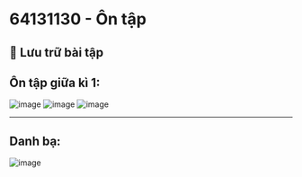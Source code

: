 # 64131130 - Ôn tập 
📌 **Lưu trữ bài tập**  
---
## Ôn tập giữa kì 1:
![image](https://github.com/user-attachments/assets/c8798858-beed-4451-9c0d-1435d34bfd99)
![image](https://github.com/user-attachments/assets/3cd34b9e-1bf7-4dfd-9aa6-a1c3d980756e)
![image](https://github.com/user-attachments/assets/0282a24f-ddbe-4f04-9f5f-1dfbd295edf3)


---
## Danh bạ:
![image](https://github.com/user-attachments/assets/7c19f49c-973e-47cc-820e-237116b3303a)
